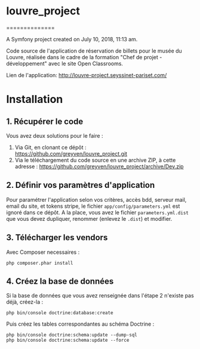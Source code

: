 # louvre_project
==============

A Symfony project created on July 10, 2018, 11:13 am.


Code source de l'application de réservation de billets pour le musée du Louvre, réalisée dans le cadre de la formation
"Chef de projet - développement" avec le site Open Classrooms.

Lien de l'application: http://louvre-project.seyssinet-pariset.com/


# Installation
## 1. Récupérer le code
Vous avez deux solutions pour le faire :

1. Via Git, en clonant ce dépôt : https://github.com/greyven/louvre_project.git
2. Via le téléchargement du code source en une archive ZIP, à cette adresse :
https://github.com/greyven/louvre_project/archive/Dev.zip

## 2. Définir vos paramètres d'application
Pour paramétrer l'application selon vos critères, accès bdd, serveur mail, email du site, et tokens stripe,
le fichier `app/config/parameters.yml` est ignoré dans ce dépôt. A la place, vous avez le fichier `parameters.yml.dist`
que vous devez dupliquer, renommer (enlevez le `.dist`) et modifier.

## 3. Télécharger les vendors
Avec Composer necessaires :

    php composer.phar install

## 4. Créez la base de données
Si la base de données que vous avez renseignée dans l'étape 2 n'existe pas déjà, créez-la :

    php bin/console doctrine:database:create

Puis créez les tables correspondantes au schéma Doctrine :

    php bin/console doctrine:schema:update --dump-sql
    php bin/console doctrine:schema:update --force

